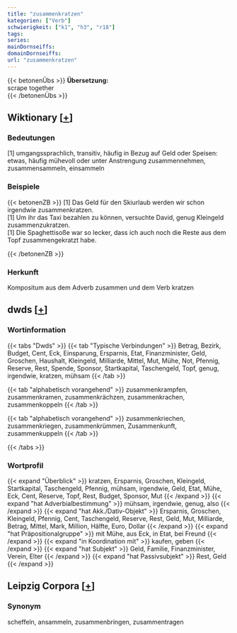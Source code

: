 ```yaml
---
title: "zusammenkratzen"
kategorien: ["Verb"]
schwierigkeit: ["k1", "h3", "r18"]
tags:
series:
mainDornseiffs:
domainDornseiffs:
url: "zusammenkratzen"
---
```


{{< betonenÜbs >}}
**Übersetzung:**  
scrape together  
{{< /betonenÜbs >}}

## Wiktionary [[+](https://de.wiktionary.org/wiki/zusammenkratzen)]

### Bedeutungen
[1] umgangssprachlich, transitiv, häufig in Bezug auf Geld oder Speisen: etwas, häufig mühevoll oder unter Anstrengung zusammennehmen, zusammensammeln, einsammeln  

### Beispiele
{{< betonenZB >}}
[1] Das Geld für den Skiurlaub werden wir schon irgendwie zusammenkratzen.  
[1] Um ihr das Taxi bezahlen zu können, versuchte David, genug Kleingeld zusammenzukratzen.  
[1] Die Spaghettisoße war so lecker, dass ich auch noch die Reste aus dem Topf zusammengekratzt habe.  

{{< /betonenZB >}}
### Herkunft
Kompositum aus dem Adverb zusammen und dem Verb kratzen  



## dwds [[+](https://www.dwds.de/wb/zusammenkratzen)]

### Wortinformation
{{< tabs "Dwds" >}}
{{< tab "Typische Verbindungen" >}}
Betrag, Bezirk, Budget, Cent, Eck, Einsparung, Ersparnis, Etat, Finanzminister, Geld, Groschen, Haushalt, Kleingeld, Milliarde, Mittel, Mut, Mühe, Not, Pfennig, Reserve, Rest, Spende, Sponsor, Startkapital, Taschengeld, Topf, genug, irgendwie, kratzen, mühsam
{{< /tab >}}

{{< tab "alphabetisch vorangehend" >}}
zusammenkrampfen, zusammenkramen, zusammenkrächzen, zusammenkrachen, zusammenkoppeln
{{< /tab >}}

{{< tab "alphabetisch vorangehend" >}}
zusammenkriechen, zusammenkriegen, zusammenkrümmen, Zusammenkunft, zusammenkuppeln
{{< /tab >}}

{{< /tabs >}}

### Wortprofil
{{< expand "Überblick" >}} kratzen, Ersparnis, Groschen, Kleingeld, Startkapital, Taschengeld, Pfennig, mühsam, irgendwie, Geld, Etat, Mühe, Eck, Cent, Reserve, Topf, Rest, Budget, Sponsor, Mut {{< /expand >}}
{{< expand "hat Adverbialbestimmung" >}} mühsam, irgendwie, genug, also {{< /expand >}}
{{< expand "hat Akk./Dativ-Objekt" >}} Ersparnis, Groschen, Kleingeld, Pfennig, Cent, Taschengeld, Reserve, Rest, Geld, Mut, Milliarde, Betrag, Mittel, Mark, Million, Hälfte, Euro, Dollar {{< /expand >}}
{{< expand "hat Präpositionalgruppe" >}} mit Mühe, aus Eck, in Etat, bei Freund {{< /expand >}}
{{< expand "in Koordination mit" >}} kaufen, geben {{< /expand >}}
{{< expand "hat Subjekt" >}} Geld, Familie, Finanzminister, Verein, Elter {{< /expand >}}
{{< expand "hat Passivsubjekt" >}} Rest, Geld {{< /expand >}}

## Leipzig Corpora [[+](https://corpora.uni-leipzig.de/en/res?word=zusammenkratzen&corpusId=deu_newscrawl-public_2018)]


### Synonym
scheffeln, ansammeln, zusammenbringen, zusammentragen

